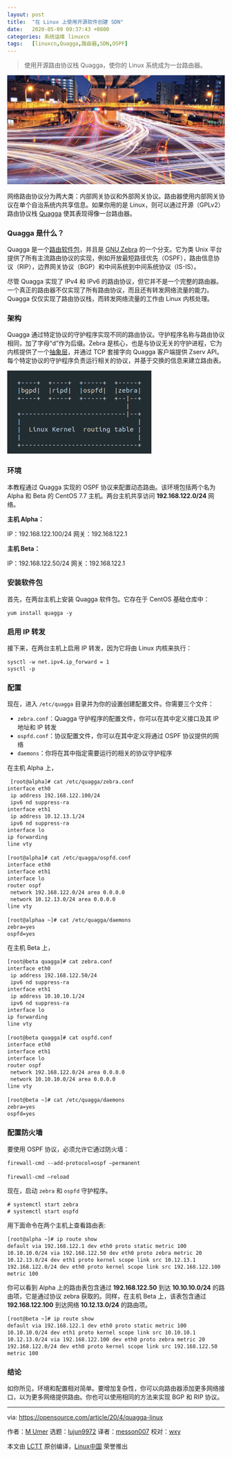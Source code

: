 ```yaml
---
layout: post
title:	"在 Linux 上使用开源软件创建 SDN"
date:	2020-05-09 09:37:43 +0800 
categories:	系统运维 linuxcn 
tags:	[linuxcn,Quagga,路由器,SDN,OSPF]
---
```




> 
> 使用开源路由协议栈 Quagga，使你的 Linux 系统成为一台路由器。
> 
> 
> 


![](/Asserts/Images/album/202005/09/093541rqx3zr5dxn3yvnq6.jpg)


网络路由协议分为两大类：内部网关协议和外部网关协议。路由器使用内部网关协议在单个自治系统内共享信息。如果你用的是 Linux，则可以通过开源（GPLv2）路由协议栈 [Quagga](https://www.quagga.net/) 使其表现得像一台路由器。


### Quagga 是什么？


Quagga 是一个[路由软件包](https://en.wikipedia.org/wiki/Quagga_(software))，并且是 [GNU Zebra](https://www.gnu.org/software/zebra/) 的一个分支。它为类 Unix 平台提供了所有主流路由协议的实现，例如开放最短路径优先（OSPF），路由信息协议（RIP），边界网关协议（BGP）和中间系统到中间系统协议（IS-IS）。


尽管 Quagga 实现了 IPv4 和 IPv6 的路由协议，但它并不是一个完整的路由器。一个真正的路由器不仅实现了所有路由协议，而且还有转发网络流量的能力。 Quagga 仅仅实现了路由协议栈，而转发网络流量的工作由 Linux 内核处理。


### 架构


Quagga 通过特定协议的守护程序实现不同的路由协议。守护程序名称与路由协议相同，加了字母“d”作为后缀。Zebra 是核心，也是与协议无关的守护进程，它为内核提供了一个[抽象层](https://en.wikipedia.org/wiki/Abstraction_layer)，并通过 TCP 套接字向 Quagga 客户端提供 Zserv API。每个特定协议的守护程序负责运行相关的协议，并基于交换的信息来建立路由表。


![Quagga architecture](/Asserts/Images/album/202005/09/093747cpcrqrrzkvp5cke5.png "Quagga architecture")


### 环境


本教程通过 Quagga 实现的 OSPF 协议来配置动态路由。该环境包括两个名为 Alpha 和 Beta 的 CentOS 7.7 主机。两台主机共享访问 **192.168.122.0/24** 网络。


**主机 Alpha：**


IP：192.168.122.100/24 网关：192.168.122.1


**主机 Beta：**


IP：192.168.122.50/24 网关：192.168.122.1


### 安装软件包


首先，在两台主机上安装 Quagga 软件包。它存在于 CentOS 基础仓库中：



```
yum install quagga -y
```

### 启用 IP 转发


接下来，在两台主机上启用 IP 转发，因为它将由 Linux 内核来执行：



```
sysctl -w net.ipv4.ip_forward = 1
sysctl -p
```

### 配置


现在，进入 `/etc/quagga` 目录并为你的设置创建配置文件。你需要三个文件：


* `zebra.conf`：Quagga 守护程序的配置文件，你可以在其中定义接口及其 IP 地址和 IP 转发
* `ospfd.conf`：协议配置文件，你可以在其中定义将通过 OSPF 协议提供的网络
* `daemons`：你将在其中指定需要运行的相关的协议守护程序


在主机 Alpha 上，



```
 [root@alpha]# cat /etc/quagga/zebra.conf
interface eth0
 ip address 192.168.122.100/24
 ipv6 nd suppress-ra
interface eth1
 ip address 10.12.13.1/24
 ipv6 nd suppress-ra
interface lo
ip forwarding
line vty

[root@alpha]# cat /etc/quagga/ospfd.conf
interface eth0
interface eth1
interface lo
router ospf
 network 192.168.122.0/24 area 0.0.0.0
 network 10.12.13.0/24 area 0.0.0.0
line vty

[root@alphaa ~]# cat /etc/quagga/daemons
zebra=yes
ospfd=yes
```

在主机 Beta 上，



```
[root@beta quagga]# cat zebra.conf
interface eth0
 ip address 192.168.122.50/24
 ipv6 nd suppress-ra
interface eth1
 ip address 10.10.10.1/24
 ipv6 nd suppress-ra
interface lo
ip forwarding
line vty

[root@beta quagga]# cat ospfd.conf
interface eth0
interface eth1
interface lo
router ospf
 network 192.168.122.0/24 area 0.0.0.0
 network 10.10.10.0/24 area 0.0.0.0
line vty

[root@beta ~]# cat /etc/quagga/daemons
zebra=yes
ospfd=yes
```

### 配置防火墙


要使用 OSPF 协议，必须允许它通过防火墙：



```
firewall-cmd --add-protocol=ospf –permanent

firewall-cmd –reload
```

现在，启动 `zebra` 和 `ospfd` 守护程序。



```
# systemctl start zebra
# systemctl start ospfd
```

用下面命令在两个主机上查看路由表:



```
[root@alpha ~]# ip route show  
default via 192.168.122.1 dev eth0 proto static metric 100
10.10.10.0/24 via 192.168.122.50 dev eth0 proto zebra metric 20
10.12.13.0/24 dev eth1 proto kernel scope link src 10.12.13.1
192.168.122.0/24 dev eth0 proto kernel scope link src 192.168.122.100 metric 100
```

你可以看到 Alpha 上的路由表包含通过 **192.168.122.50** 到达 **10.10.10.0/24** 的路由项，它是通过协议 zebra 获取的。同样，在主机 Beta 上，该表包含通过 **192.168.122.100** 到达网络 **10.12.13.0/24** 的路由项。



```
[root@beta ~]# ip route show
default via 192.168.122.1 dev eth0 proto static metric 100
10.10.10.0/24 dev eth1 proto kernel scope link src 10.10.10.1
10.12.13.0/24 via 192.168.122.100 dev eth0 proto zebra metric 20
192.168.122.0/24 dev eth0 proto kernel scope link src 192.168.122.50 metric 100
```

### 结论


如你所见，环境和配置相对简单。要增加复杂性，你可以向路由器添加更多网络接口，以为更多网络提供路由。你也可以使用相同的方法来实现 BGP 和 RIP 协议。




---


via: <https://opensource.com/article/20/4/quagga-linux>


作者：[M Umer](https://opensource.com/users/noisybotnet) 选题：[lujun9972](https://github.com/lujun9972) 译者：[messon007](https://github.com/messon007) 校对：[wxy](https://github.com/wxy)


本文由 [LCTT](https://github.com/LCTT/TranslateProject) 原创编译，[Linux中国](https://linux.cn/) 荣誉推出
